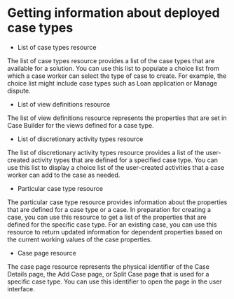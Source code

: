 # Getting information about deployed case types

- List of case types resource

The list of case types resource provides a list of the case types that are available for a solution. You can use this list to populate a choice list from which a case worker can select the type of case to create. For example, the choice list might include case types such as Loan application or Manage dispute.
- List of view definitions resource

The list of view definitions resource represents the properties that are set in Case Builder for the views defined for a case type.
- List of discretionary activity types resource

The list of discretionary activity types resource provides a list of the user-created activity types that are defined for a specified case type. You can use this list to display a choice list of the user-created activities that a case worker can add to the case as needed.
- Particular case type resource

The particular case type resource provides information about the properties that are defined for a case type or a case. In preparation for creating a case, you can use this resource to get a list of the properties that are defined for the specific case type. For an existing case, you can use this resource to return updated information for dependent properties based on the current working values of the case properties.
- Case page resource

The case page resource represents the physical identifier of the Case Details page, the Add Case page, or Split Case page that is used for a specific case type. You can use this identifier to open the page in the user interface.